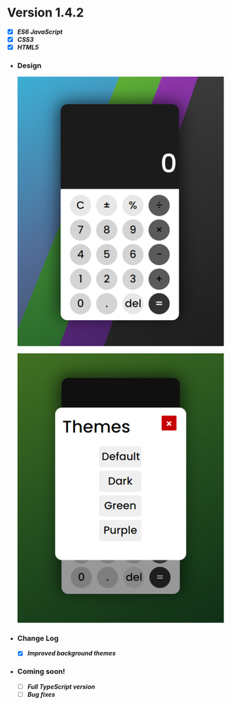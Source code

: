 # Version 1.4.2

  - [x] ***ES6 JavaScript***
  - [x] ***CSS3***
  - [x] ***HTML5***

- ### Design
  ![Calculator](/icon/themes.png)
  
  ![Themes menu](/icon/options.png)

- ### Change Log

  - [x] ***Improved background themes***

- ### Coming soon!

  - [ ] ***Full TypeScript version***
  - [ ] ***Bug fixes***
